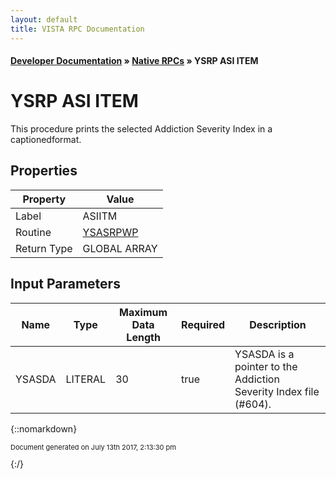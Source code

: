 ```yaml
---
layout: default
title: VISTA RPC Documentation
---
```


#### [Developer Documentation](../index) &#187; [Native RPCs](TableOfContents) &#187; YSRP ASI ITEM<br/>
# YSRP ASI ITEM

This procedure prints the selected Addiction Severity Index in a captionedformat.

## Properties

Property | Value
--- | ---
Label | ASIITM
Routine | [YSASRPWP](http://code.osehra.org/dox/Routine_YSASRPWP_source.html)
Return Type | GLOBAL ARRAY


## Input Parameters

Name | Type | Maximum Data Length | Required | Description
--- | --- | --- | --- | ---
YSASDA | LITERAL | 30 | true | YSASDA is a pointer to the Addiction Severity Index file (#604).



{::nomarkdown} <br/><p style="font-size: 11px">Document generated on July 13th 2017, 2:13:30 pm</p>{:/}